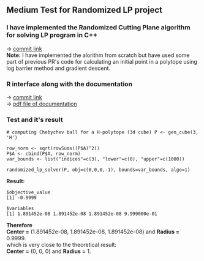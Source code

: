 ## Medium Test for Randomized LP project

### I have implemented the Randomized Cutting Plane algorithm for solving LP program in C++
-> [commit link](https://github.com/vaithak/volume_approximation/commit/bb799d42d1e44049a2848ab4720d9468b9efb090)   
**Note:** I have implemented the alorithm from scratch but have used some part of previous PR's code for calculating an initial point in a polytope using log barrier method and gradient descent.  

### R interface along with the documentation
-> [commit link](https://github.com/vaithak/volume_approximation/commit/03544bc51584d80d24be5427e6e13d52f2061914)  
-> [pdf file of documentation](https://github.com/vaithak/GeomScale_LP/blob/master/randomized_lp_solver.pdf)  

### Test and it's result
```{r}
# computing Chebychev ball for a H-polytope (3d cube) P <- gen_cube(3, 'H')

row_norm <- sqrt(rowSums((P$A)^2))
P$A <- cbind(P$A, row_norm) 
var_bounds <- list("indices"=c(3), "lower"=c(0), "upper"=c(1000))  

randomized_lp_solver(P, obj=c(0,0,0,-1), bounds=var_bounds, algo=1)
```  
**Result:**  
```
$objective_value
[1] -0.9999

$variables
[1] 1.891452e-08 1.891452e-08 1.891452e-08 9.999000e-01
```   
**Therefore**  
**Center =** (1.891452e-08,  1.891452e-08,  1.891452e-08) and **Radius =** 0.9999.  
which is very close to the theoretical result:  
**Center =** (0, 0, 0) and **Radius =** 1.  

